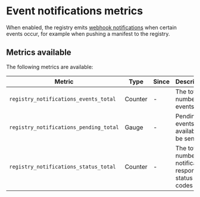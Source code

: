 # Event notifications metrics

When enabled, the registry emits [webhook notifications](../docs/configuration.md#notifications)
when certain events occur, for example when pushing a manifest to the registry.

## Metrics available

The following metrics are available:

| Metric                                  | Type    | Since | Description                                            | Labels                        |
|-----------------------------------------|---------|-------|--------------------------------------------------------|-------------------------------|
| `registry_notifications_events_total`   | Counter | -     | The total number of events                             | `type`, `action`, `artifact`  |
| `registry_notifications_pending_total`  | Gauge   | -     | Pending events available to be sent                    |                               |
| `registry_notifications_status_total`   | Counter | -     | The total number of notification response status codes | `code`                        |
